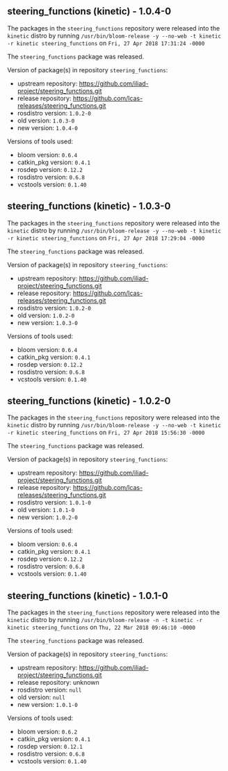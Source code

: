 ## steering_functions (kinetic) - 1.0.4-0

The packages in the `steering_functions` repository were released into the `kinetic` distro by running `/usr/bin/bloom-release -y --no-web -t kinetic -r kinetic steering_functions` on `Fri, 27 Apr 2018 17:31:24 -0000`

The `steering_functions` package was released.

Version of package(s) in repository `steering_functions`:

- upstream repository: https://github.com/iliad-project/steering_functions.git
- release repository: https://github.com/lcas-releases/steering_functions.git
- rosdistro version: `1.0.2-0`
- old version: `1.0.3-0`
- new version: `1.0.4-0`

Versions of tools used:

- bloom version: `0.6.4`
- catkin_pkg version: `0.4.1`
- rosdep version: `0.12.2`
- rosdistro version: `0.6.8`
- vcstools version: `0.1.40`


## steering_functions (kinetic) - 1.0.3-0

The packages in the `steering_functions` repository were released into the `kinetic` distro by running `/usr/bin/bloom-release -y --no-web -t kinetic -r kinetic steering_functions` on `Fri, 27 Apr 2018 17:29:04 -0000`

The `steering_functions` package was released.

Version of package(s) in repository `steering_functions`:

- upstream repository: https://github.com/iliad-project/steering_functions.git
- release repository: https://github.com/lcas-releases/steering_functions.git
- rosdistro version: `1.0.2-0`
- old version: `1.0.2-0`
- new version: `1.0.3-0`

Versions of tools used:

- bloom version: `0.6.4`
- catkin_pkg version: `0.4.1`
- rosdep version: `0.12.2`
- rosdistro version: `0.6.8`
- vcstools version: `0.1.40`


## steering_functions (kinetic) - 1.0.2-0

The packages in the `steering_functions` repository were released into the `kinetic` distro by running `/usr/bin/bloom-release -y --no-web -t kinetic -r kinetic steering_functions` on `Fri, 27 Apr 2018 15:56:30 -0000`

The `steering_functions` package was released.

Version of package(s) in repository `steering_functions`:

- upstream repository: https://github.com/iliad-project/steering_functions.git
- release repository: https://github.com/lcas-releases/steering_functions.git
- rosdistro version: `1.0.1-0`
- old version: `1.0.1-0`
- new version: `1.0.2-0`

Versions of tools used:

- bloom version: `0.6.4`
- catkin_pkg version: `0.4.1`
- rosdep version: `0.12.2`
- rosdistro version: `0.6.8`
- vcstools version: `0.1.40`


## steering_functions (kinetic) - 1.0.1-0

The packages in the `steering_functions` repository were released into the `kinetic` distro by running `/usr/bin/bloom-release -n -t kinetic -r kinetic steering_functions` on `Thu, 22 Mar 2018 09:46:10 -0000`

The `steering_functions` package was released.

Version of package(s) in repository `steering_functions`:

- upstream repository: https://github.com/iliad-project/steering_functions.git
- release repository: unknown
- rosdistro version: `null`
- old version: `null`
- new version: `1.0.1-0`

Versions of tools used:

- bloom version: `0.6.2`
- catkin_pkg version: `0.4.1`
- rosdep version: `0.12.1`
- rosdistro version: `0.6.8`
- vcstools version: `0.1.40`



